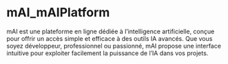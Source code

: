 # mAI_mAIPlatform
mAI est une plateforme en ligne dédiée à l’intelligence artificielle, conçue pour offrir un accès simple et efficace à des outils IA avancés. Que vous soyez développeur, professionnel ou passionné, mAI propose une interface intuitive pour exploiter facilement la puissance de l’IA dans vos projets.

